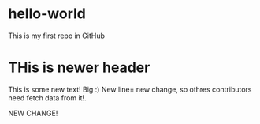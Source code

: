 # hello-world
This is my first repo in GitHub
# THis is newer header
This is some new text!
Big :)
New line= new change, so othres contributors need fetch data from it!.

NEW CHANGE!
